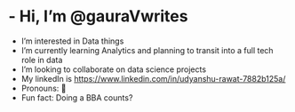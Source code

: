 # -  Hi, I’m @gauraVwrites
-  I’m interested in Data things
-  I’m currently learning Analytics and planning to transit into a full tech role in data
-  I’m looking to collaborate on data science projects
-  My linkedIn is https://www.linkedin.com/in/udyanshu-rawat-7882b125a/
-  Pronouns: 🤔
-  Fun fact: Doing a BBA counts?

<!---
gauraVwrites/gauraVwrites is a ✨ special ✨ repository because its `README.md` (this file) appears on your GitHub profile.
You can click the Preview link to take a look at your changes.
--->
